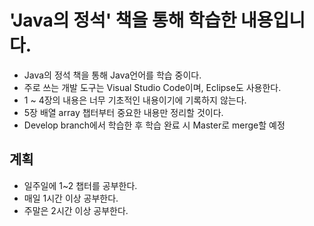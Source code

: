 # 'Java의 정석' 책을 통해 학습한 내용입니다.

- Java의 정석 책을 통해 Java언어를 학습 중이다.
- 주로 쓰는 개발 도구는 Visual Studio Code이며, Eclipse도 사용한다.
- 1 ~ 4장의 내용은 너무 기초적인 내용이기에 기록하지 않는다.
- 5장 배열 array 챕터부터 중요한 내용만 정리할 것이다.
- Develop branch에서 학습한 후 학습 완료 시 Master로 merge할 예정

## 계획
- 일주일에 1~2 챕터를 공부한다.
- 매일 1시간 이상 공부한다.
- 주말은 2시간 이상 공부한다.
